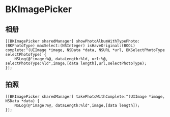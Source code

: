 # BKImagePicker

## 相册
    [[BKImagePicker sharedManager] showPhotoAlbumWithTypePhoto:(BKPhotoType) maxSelect:(NSInteger) isHaveOriginal:(BOOL) complete:^(UIImage *image, NSData *data, NSURL *url, BKSelectPhotoType selectPhotoType) {
        NSLog(@"image:%@, dataLength:%ld, url:%@, selectPhotoType:%ld",image,[data length],url,selectPhotoType);
    }];

## 拍照
    [[BKImagePicker sharedManager] takePhotoWithComplete:^(UIImage *image, NSData *data) {
        NSLog(@"image:%@, dataLength:%ld",image,[data length]);
    }];
